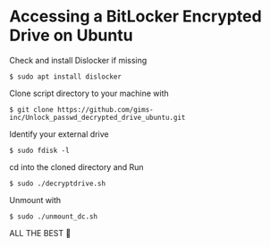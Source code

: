 # Accessing a BitLocker Encrypted Drive on Ubuntu

Check and install Dislocker if missing

	$ sudo apt install dislocker

Clone script directory to your machine with

	$ git clone https://github.com/gims-inc/Unlock_passwd_decrypted_drive_ubuntu.git 

Identify your external drive 

	$ sudo fdisk -l

cd into the cloned directory and Run

	$ sudo ./decryptdrive.sh

Unmount with

	$ sudo ./unmount_dc.sh
	
ALL THE BEST 	:wave:

